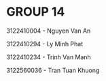 # GROUP 14
3122410004 - Nguyen Van An

3122410294 - Ly Minh Phat

3122410234 - Trinh Van Manh

3122560036 - Tran Tuan Khuong
